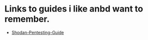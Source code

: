 # Links to guides i like anbd want to remember.

- [Shodan-Pentesting-Guide](https://community.turgensec.com/shodan-pentesting-guide/)